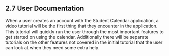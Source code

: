 ## 2.7 User Documentation

When a user creates an account with the Student Calendar application, a video tutorial will be the first thing that they encounter in the application. This tutorial will quickly run the user through the most important features to get started on using the calendar. Additionally there will be separate tutorials on the other features not covered in the initial tutorial that the user can look at when they need some extra help.
